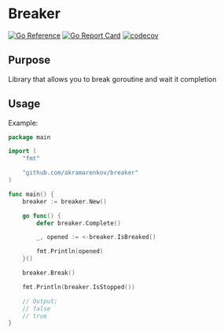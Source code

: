 # Breaker

[![Go Reference](https://pkg.go.dev/badge/github.com/akramarenkov/breaker.svg)](https://pkg.go.dev/github.com/akramarenkov/breaker)
[![Go Report Card](https://goreportcard.com/badge/github.com/akramarenkov/breaker)](https://goreportcard.com/report/github.com/akramarenkov/breaker)
[![codecov](https://codecov.io/gh/akramarenkov/breaker/branch/master/graph/badge.svg?token=Z8XW9Q6F2W)](https://codecov.io/gh/akramarenkov/breaker)

## Purpose

Library that allows you to break goroutine and wait it completion

## Usage

Example:

```go
package main

import (
    "fmt"

    "github.com/akramarenkov/breaker"
)

func main() {
    breaker := breaker.New()

    go func() {
        defer breaker.Complete()

        _, opened := <-breaker.IsBreaked()

        fmt.Println(opened)
    }()

    breaker.Break()

    fmt.Println(breaker.IsStopped())

    // Output:
    // false
    // true
}
```
